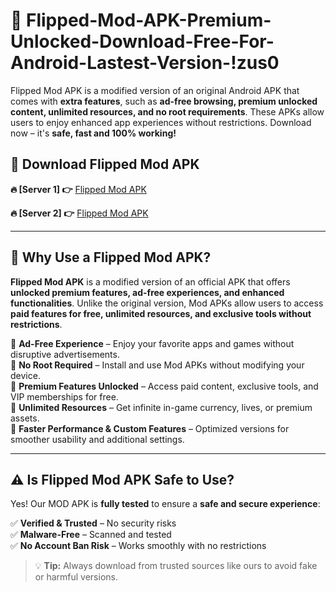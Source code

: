 # 📲 Flipped-Mod-APK-Premium-Unlocked-Download-Free-For-Android-Lastest-Version-!zus0

Flipped Mod APK is a modified version of an original Android APK that comes with **extra features**, such as **ad-free browsing, premium unlocked content, unlimited resources, and no root requirements**. These APKs allow users to enjoy enhanced app experiences without restrictions. Download now – it's **safe, fast and 100% working!**

## **📲 Download Flipped Mod APK**

 **🔥 [Server 1] 👉** [Flipped Mod APK](https://hapymods.com/Flipped+Mod+APK&ref=zus0)

 **🔥 [Server 2] 👉** [Flipped Mod APK](https://hapymods.com/Flipped+Mod+APK&ref=zus0)

---

## **📌 Why Use a Flipped Mod APK?**

**Flipped Mod APK** is a modified version of an official APK that offers **unlocked premium features, ad-free experiences, and enhanced functionalities**. Unlike the original version, Mod APKs allow users to access **paid features for free, unlimited resources, and exclusive tools without restrictions**.

🔹 **Ad-Free Experience** – Enjoy your favorite apps and games without disruptive advertisements.  
🔹 **No Root Required** – Install and use Mod APKs without modifying your device.  
🔹 **Premium Features Unlocked** – Access paid content, exclusive tools, and VIP memberships for free.  
🔹 **Unlimited Resources** – Get infinite in-game currency, lives, or premium assets.  
🔹 **Faster Performance & Custom Features** – Optimized versions for smoother usability and additional settings.  

---

## **⚠️ Is Flipped Mod APK Safe to Use?**

Yes! Our MOD APK is **fully tested** to ensure a **safe and secure experience**:

✅ **Verified & Trusted** – No security risks  
✅ **Malware-Free** – Scanned and tested  
✅ **No Account Ban Risk** – Works smoothly with no restrictions  

> 💡 **Tip:** Always download from trusted sources like ours to avoid fake or harmful versions.